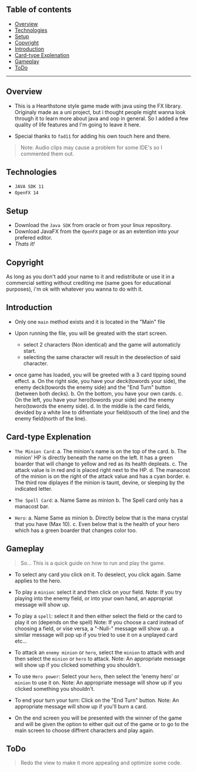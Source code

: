 ## Table of contents
* [Overview](#overview)
* [Technologies](#technologies)
* [Setup](#setup)
* [Copyright](#copyright)
* [Introduction](#introduction)
* [Card-type Explenation](#Card-type-explenation)
* [Gameplay](#gameplay)
* [ToDo](#todo)

---

## Overview

- This is a Hearthstone style game made with java using the FX library. Originaly made as a uni project, but i thought people might wanna look through it to learn more about java and oop in general. So I added a few quality of life features and I'm going to leave it here.

- Special thanks to `fad11` for adding his own touch here and there.

>Note: Audio clips may cause a problem for some IDE's so I commented them out.

## Technologies

- `JAVA SDK 11`
- `OpenFX 14`

## Setup

- Download the `Java SDK` from oracle or from your linux repository.
- Download JavaFX from the `OpenFX` page or as an extention into your prefered editor.
- *Thats it!*

## Copyright

As long as you don't add your name to it and redistribute or use it in a commercial setting without crediting me
(same goes for educational purposes), i'm ok with whatever you wanna to do with it.

## Introduction

- Only one `main` method exists and it is located in the "Main" file

- Upon running the file, you will be greated with the start screen.
	- select 2 characters (Non identical) and the game will automaticly start.
	- selecting the same character will result in the deselection of said character.

- once game has loaded, you will be greeted with a 3 card tipping sound effect.
	a. On the right side, you have your deck(towords your side), 
		the enemy deck(towords the enemy side) 
		and the "End Turn" button (between both decks).
	b. On the bottom, you have your own cards.
	c. On the left, you have your hero(towords your side) and the enemy hero(towords the enemy side).
	d. In the middle is the card fields, devided by a white line to difrentiate your field(south of the line)
		and the enemy field(north of the line).

## Card-type Explenation

- `The Minion Card`:
	a. The minion's name is on the top of the card.
	b. The minion' HP is directly beneath the name on the left. 
		It has a green boarder that will change to yellow and red as its health depleats.
	c. The attack value is in red and is placed right next to the HP.
	d. The manacost of the minion is on the right of the attack value and has a cyan border.
	e. The third row diplayes if the minion is taunt, devine, or sleeping by the indicated letter.

- `The Spell Card`:
	a. Name Same as minion
	b. The Spell card only has a manacost bar.

- `Hero`:
	a. Name Same as minion
	b. Directly below that is the mana crystal that you have (Max 10).
	c. Even below that is the health of your hero which has a green boarder that changes color too.

## Gameplay

> So... This is a quick guide on how to run and play the game.

- To select any card you click on it. To deselect, you click again. Same applies to the hero.

- To play a `minion`: select it and then click on your field.
	Note: If you try playing into the enemy field, or into your own hand,  an appropriat message will show up.

- To play a `spell`: select it and then either select the field or the card to play it on (depends on the spell)
	Note: If you choose a card instead of choosing a field, or vise versa, a "-Null-" message will show up.
		a similar message will pop up if you tried to use it on a unplayed card etc...

- To attack an `enemy minion` or `hero`, select the `minion` to attack with and then select the `minion` or `hero` to attack.
	Note: An appropriate message will show up if you clicked something you shouldn't.

- To use `Hero power`: Select your `hero`, then select the 'enemy hero' or `minion` to use it on.
	Note: An appropriate message will show up if you clicked something you shouldn't.

- To end your turn your turn: Click on the "End Turn" button.
	Note: An appropriate message will show up if you'll burn a card.

- On the end screen you will be presented with the winner of the game and will be given the option to either
	quit out of the game or to go to the main screen to choose diffrent characters and play again. 

## ToDo

> Redo the view to make it more appealing and optimize some code.
